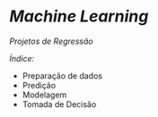 # *Machine Learning*

*Projetos de Regressão*

*Índice:*
* Preparação de dados
* Predição
* Modelagem
* Tomada de Decisão
